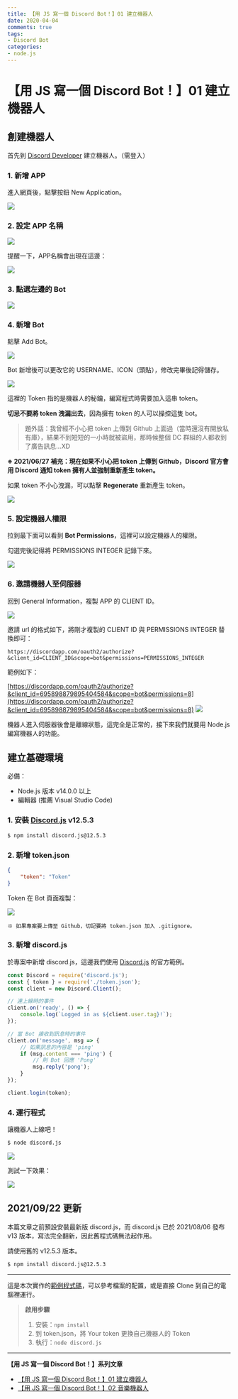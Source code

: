 ```yaml
---
title: 【用 JS 寫一個 Discord Bot！】01 建立機器人
date: 2020-04-04
comments: true
tags: 
- Discord Bot
categories: 
- node.js
---
```


# 【用 JS 寫一個 Discord Bot！】01 建立機器人

## 創建機器人

首先到 [Discord Developer](https://discordapp.com/developers/applications/) 建立機器人。（需登入）

### 1. 新增 APP

進入網頁後，點擊按鈕 New Application。

![](/images/dc-bot/01/01.jpg)

### 2. 設定 APP 名稱

![](/images/dc-bot/01/02.jpg)

提醒一下，APP名稱會出現在這邊：

![](/images/dc-bot/01/02-1.jpg)

### 3. 點選左邊的 Bot

![](/images/dc-bot/01/03.jpg)

### 4. 新增 Bot

點擊 Add Bot。

![](/images/dc-bot/01/04.jpg)

Bot 新增後可以更改它的 USERNAME、ICON（頭貼），修改完畢後記得儲存。

![](/images/dc-bot/01/05.jpg)

這裡的 Token 指的是機器人的秘鑰，編寫程式時需要加入這串 token。

**切忌不要將 token 洩漏出去**，因為擁有 token 的人可以操控這隻 bot。

> 題外話：我曾經不小心把 token 上傳到 Github 上面過（當時還沒有開放私有庫），結果不到短短的一小時就被盜用，那時候整個 DC 群組的人都收到了廣告訊息...XD

**※ 2021/06/27 補充：現在如果不小心把 token 上傳到 Github，Discord 官方會用 Discord 通知 token 擁有人並強制重新產生 token。**

如果 token 不小心洩漏，可以點擊 **Regenerate** 重新產生 token。

![](/images/dc-bot/01/06.jpg)

### 5. 設定機器人權限

拉到最下面可以看到 **Bot Permissions**，這裡可以設定機器人的權限。

勾選完後記得將 PERMISSIONS INTEGER 記錄下來。

![](/images/dc-bot/01/09.jpg)

### 6. 邀請機器人至伺服器

回到 General Information，複製 APP 的 CLIENT ID。

![](/images/dc-bot/01/07.jpg)

邀請 url 的格式如下，將剛才複製的 CLIENT ID 與 PERMISSIONS INTEGER 替換即可：

`https://discordapp.com/oauth2/authorize?&client_id=CLIENT_ID&scope=bot&permissions=PERMISSIONS_INTEGER`

範例如下：

[https://discordapp.com/oauth2/authorize?&client_id=695898879895404584&scope=bot&permissions=8](https://discordapp.com/oauth2/authorize?&client_id=695898879895404584&scope=bot&permissions=8)
![](/images/dc-bot/01/08.jpg)

機器人進入伺服器後會是離線狀態，這完全是正常的，接下來我們就要用 Node.js 編寫機器人的功能。

## 建立基礎環境

必備：

* Node.js 版本 v14.0.0 以上
* 編輯器 (推薦 Visual Studio Code)

### 1. 安裝 [Discord.js](https://github.com/discordjs/discord.js/) v12.5.3

```bash
$ npm install discord.js@12.5.3
```

### 2. 新增 token.json

```json
{
    "token": "Token"
}
```

Token 在 Bot 頁面複製：

![](/images/dc-bot/01/06.jpg)

`※ 如果專案要上傳至 Github，切記要將 token.json 加入 .gitignore。`

### 3. 新增 discord.js

於專案中新增 discord.js，這邊我們使用 [Discord.js](https://github.com/discordjs/discord.js/) 的官方範例。

```js
const Discord = require('discord.js');
const { token } = require('./token.json');
const client = new Discord.Client();

// 連上線時的事件
client.on('ready', () => {
    console.log(`Logged in as ${client.user.tag}!`);
});

// 當 Bot 接收到訊息時的事件
client.on('message', msg => {
    // 如果訊息的內容是 'ping'
    if (msg.content === 'ping') {
        // 則 Bot 回應 'Pong'
        msg.reply('pong');
    }
});

client.login(token);
```

### 4. 運行程式

讓機器人上線吧！

```bash
$ node discord.js
```

![](/images/dc-bot/01/11.jpg)

測試一下效果：

![](/images/dc-bot/01/10.jpg)

## 2021/09/22 更新

本篇文章之前預設安裝最新版 discord.js，而 discord.js 已於 2021/08/06 發布 v13 版本，寫法完全翻新，因此舊程式碼無法起作用。

請使用舊的 v12.5.3 版本。

```bash
$ npm install discord.js@12.5.3
```

-------

這是本次實作的[範例程式碼](https://github.com/B-l-u-e-b-e-r-r-y/Discord-Bot-01)，可以參考檔案的配置，或是直接 Clone 到自己的電腦裡運行。

> **啟用步驟**
> 1. 安裝：`npm install`
> 2. 到 token.json，將 Your token 更換自己機器人的 Token
> 3. 執行：`node discord.js`

------------------------------------------

**【用 JS 寫一個 Discord Bot！】系列文章**

* [【用 JS 寫一個 Discord Bot！】01 建立機器人](https://b-l-u-e-b-e-r-r-y.github.io/post/DiscordBot01/)
* [【用 JS 寫一個 Discord Bot！】02 音樂機器人](https://b-l-u-e-b-e-r-r-y.github.io/post/DiscordBot02/)